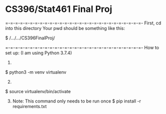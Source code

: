 # CS396/Stat461 Final Proj

=-=-=-=-=-=-=-=-=-=-=-=-=-=-=-=-=-=-=-=-=-=-=-=-=-=-=-=-
First, cd into this directory
Your pwd should be something like this: 

$ /.../.../CS396FinalProj/

=-=-=-=-=-=-=-=-=-=-=-=-=-=-=-=-=-=-=-=-=-=-=-=-=-=-=-=-
How to set up: (I am using Python 3.7.4)

1.
$ python3 -m venv virtualenv

2.
$ source virtualenv/bin/activate

3. Note: This command only needs to be run once
$ pip install -r requirements.txt